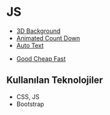 # JS

- [3D Background](https://3d-nose.netlify.app/)
- [Animated Count Down](https://animated-count-down.netlify.app/)
- [Auto Text](https://texteffect.netlify.app/)
* [Good Cheap Fast](https://good-cheapfast.netlify.app/)

## Kullanılan Teknolojiler

- CSS, JS
- Bootstrap
